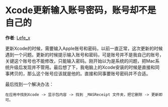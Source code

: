 # Xcode更新输入账号密码，账号却不是自己的

**作者**: [Lefe_x](https://weibo.com/u/5953150140)

更新Xcode的时候，需要输入Apple账号和密码，以前一直正常，这次更新的时候遇到一个问题。更新的时候提示输入账号和密码，可是账号并不是我自己的账号，关键这个账号也不能修改，只能输入密码。刚开始以为是系统的问题，把Mac系统升级后发现并不管用。最后想了下，我电脑上的Xcode安装的时候是直接和同事拷贝的，那么这个账号应该就是他的。直接和同事要账号密码并不合适。

最后找到一个解决办法：

```
在应用中找到Xcode -> 显示包内容 -> 找到 _MASReceipt 文件夹，把它删除 -> 更新即可。
```